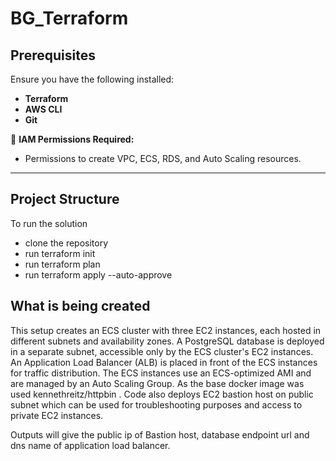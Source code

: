 # BG_Terraform

##  **Prerequisites**
Ensure you have the following installed:
- **Terraform** 
- **AWS CLI** 
- **Git** 

🔹 **IAM Permissions Required:**
- Permissions to create VPC, ECS, RDS, and Auto Scaling resources.

---

##  **Project Structure**
To run the solution 
- clone the repository 
- run terraform init 
- run terraform plan 
- run terraform apply --auto-approve

## **What is being created**

This setup creates an ECS cluster with three EC2 instances, each hosted in different subnets and availability zones. A PostgreSQL database is deployed in a separate subnet, accessible only by the ECS cluster's EC2 instances. An Application Load Balancer (ALB) is placed in front of the ECS instances for traffic distribution. The ECS instances use an ECS-optimized AMI and are managed by an Auto Scaling Group. As the base docker image was used kennethreitz/httpbin . 
Code also deploys EC2 bastion host on public subnet which can be used for troubleshooting purposes and access to private EC2 instances. 


Outputs will give the public ip of Bastion host, database endpoint url and dns name of application load balancer. 


